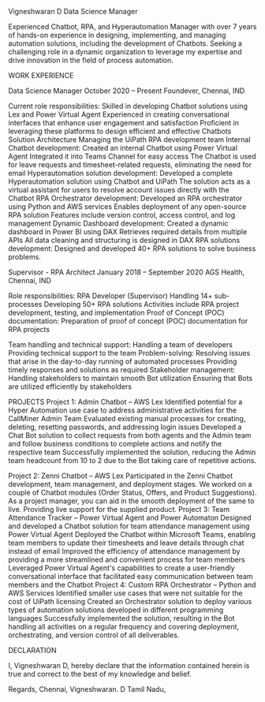 
Vigneshwaran D
Data Science Manager
	
Experienced Chatbot, RPA, and Hyperautomation Manager with over 7 years of 
hands-on experience in designing, implementing, and managing automation solutions, 
including the development of Chatbots. Seeking a challenging role in a dynamic 
organization to leverage my expertise and drive innovation in the field of process 
automation.

WORK EXPERIENCE

Data Science Manager                                              October 2020 – Present
Foundever, Chennai, IND

Current role responsibilities:
Skilled in developing Chatbot solutions using Lex and Power Virtual Agent
Experienced in creating conversational interfaces that enhance user 
engagement and satisfaction
Proficient in leveraging these platforms to design efficient and effective 
Chatbots
Solution Architecture
Managing the UiPath RPA development team
Internal Chatbot development:
Created an internal Chatbot using Power Virtual Agent
Integrated it into Teams Channel for easy access
The Chatbot is used for leave requests and timesheet-related requests, 
eliminating the need for email
Hyperautomation solution development:
Developed a complete Hyperautomation solution using Chatbot and UiPath
The solution acts as a virtual assistant for users to resolve account issues 
directly with the Chatbot
RPA Orchestrator development:
Developed an RPA orchestrator using Python and AWS services
Enables deployment of any open-source RPA solution
Features include version control, access control, and log management
Dynamic Dashboard development:
Created a dynamic dashboard in Power BI using DAX
Retrieves required details from multiple APIs
All data cleaning and structuring is designed in DAX
RPA solutions development:
Designed and developed 40+ RPA solutions to solve business problems.


Supervisor - RPA Architect	        January 2018 – September 2020
AGS Health, Chennai, IND

Role responsibilities:
RPA Developer (Supervisor)
Handling 14+ sub-processes
Developing 50+ RPA solutions
Activities include RPA project development, testing, and implementation
Proof of Concept (POC) documentation:
Preparation of proof of concept (POC) documentation for RPA projects





Team handling and technical support:
Handling a team of developers
Providing technical support to the team
       Problem-solving:
Resolving issues that arise in the day-to-day running of automated 
processes
Providing timely responses and solutions as required
Stakeholder management:
Handling stakeholders to maintain smooth Bot utilization
Ensuring that Bots are utilized efficiently by stakeholders


PROJECTS
Project 1: Admin Chatbot – AWS Lex
Identified potential for a Hyper Automation use case to address administrative activities for the CallMiner Admin Team
Evaluated existing manual processes for creating, deleting, resetting passwords, and addressing login issues
Developed a Chat Bot solution to collect requests from both agents and the Admin team and follow business conditions to complete actions and notify the respective team
Successfully implemented the solution, reducing the Admin team headcount from 10 to 2 due to the Bot taking care of repetitive actions.

Project 2: Zenni Chatbot – AWS Lex
Participated in the Zenni Chatbot development, team management, and deployment stages.
We worked on a couple of Chatbot modules (Order Status, Offers, and Product Suggestions).
As a project manager, you can aid in the smooth deployment of the same to live.
Providing live support for the supplied product.
Project 3: Team Attendance Tracker – Power Virtual Agent and Power Automaton
Designed and developed a Chatbot solution for team attendance management using Power Virtual Agent
Deployed the Chatbot within Microsoft Teams, enabling team members to update their timesheets and leave details through chat instead of email
Improved the efficiency of attendance management by providing a more streamlined and convenient process for team members
Leveraged Power Virtual Agent's capabilities to create a user-friendly conversational interface that facilitated easy communication between team members and the Chatbot
Project 4: Custom RPA Orchestrator – Python and AWS Services
Identified smaller use cases that were not suitable for the cost of UiPath licensing
Created an Orchestrator solution to deploy various types of automation solutions developed in different programming languages
Successfully implemented the solution, resulting in the Bot handling all activities on a regular frequency and covering deployment, orchestrating, and version control of all deliverables.


DECLARATION
 
I, Vigneshwaran D, hereby declare that the information contained herein is true and correct to the best of my knowledge and belief. 


Regards, 												    Chennai, 
Vigneshwaran. D										           Tamil Nadu, 
